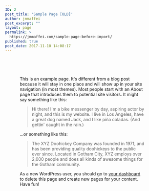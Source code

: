 ```yaml
---
ID: 2
post_title: 'Sample Page [OLD]'
author: jmmaffei
post_excerpt: ""
layout: page
permalink: >
  https://jmmaffei.com/sample-page-before-import/
published: true
post_date: 2017-11-10 14:08:17
---
```

<div class="post-item" style="padding:3rem">


This is an example page. It's different from a blog post because it will stay in one place and will show up in your site navigation (in most themes). Most people start with an About page that introduces them to potential site visitors. It might say something like this:

<blockquote>Hi there! I'm a bike messenger by day, aspiring actor by night, and this is my website. I live in Los Angeles, have a great dog named Jack, and I like pi&#241;a coladas. (And gettin' caught in the rain.)</blockquote>

...or something like this:

<blockquote>The XYZ Doohickey Company was founded in 1971, and has been providing quality doohickeys to the public ever since. Located in Gotham City, XYZ employs over 2,000 people and does all kinds of awesome things for the Gotham community.</blockquote>

As a new WordPress user, you should go to <a href="http://pixelcool.go.ro/free-1/wp-admin/">your dashboard</a> to delete this page and create new pages for your content. Have fun!


</div>
